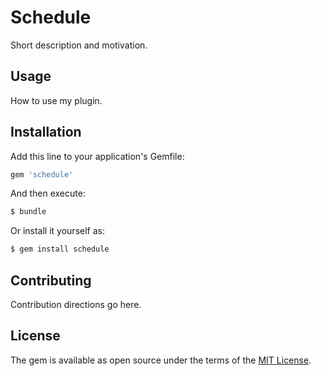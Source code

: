 # Schedule
Short description and motivation.

## Usage
How to use my plugin.

## Installation
Add this line to your application's Gemfile:

```ruby
gem 'schedule'
```

And then execute:
```bash
$ bundle
```

Or install it yourself as:
```bash
$ gem install schedule
```

## Contributing
Contribution directions go here.

## License
The gem is available as open source under the terms of the [MIT License](http://opensource.org/licenses/MIT).

